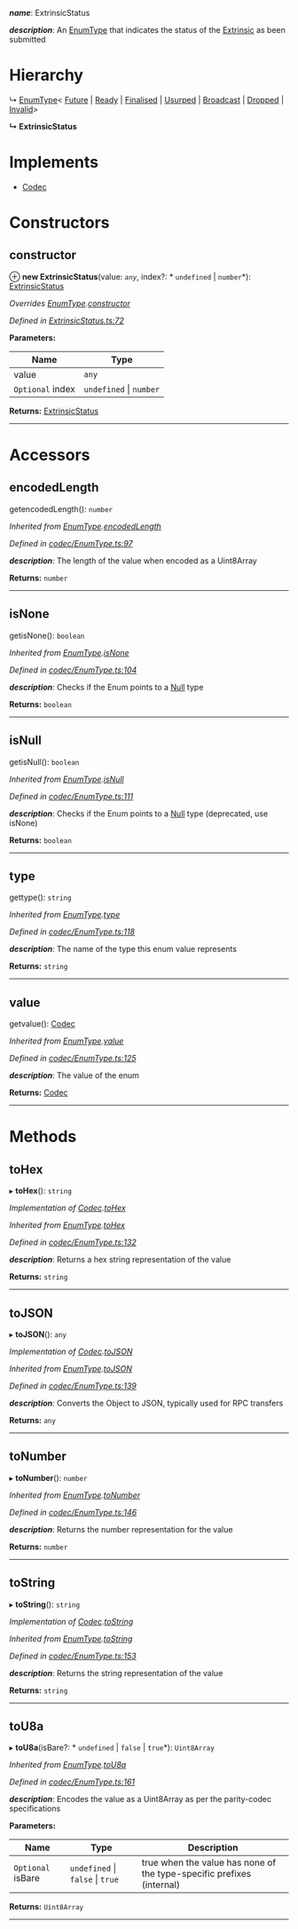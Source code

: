 

*__name__*: ExtrinsicStatus

*__description__*: An [EnumType](_codec_enumtype_.enumtype.md) that indicates the status of the [Extrinsic](_extrinsic_.extrinsic.md) as been submitted

# Hierarchy

↳  [EnumType](_codec_enumtype_.enumtype.md)< [Future](_extrinsicstatus_.future.md) &#124; [Ready](_extrinsicstatus_.ready.md) &#124; [Finalised](_extrinsicstatus_.finalised.md) &#124; [Usurped](_extrinsicstatus_.usurped.md) &#124; [Broadcast](_extrinsicstatus_.broadcast.md) &#124; [Dropped](_extrinsicstatus_.dropped.md) &#124; [Invalid](_extrinsicstatus_.invalid.md)>

**↳ ExtrinsicStatus**

# Implements

* [Codec](../interfaces/_types_.codec.md)

# Constructors

<a id="constructor"></a>

##  constructor

⊕ **new ExtrinsicStatus**(value: *`any`*, index?: * `undefined` &#124; `number`*): [ExtrinsicStatus](_extrinsicstatus_.extrinsicstatus.md)

*Overrides [EnumType](_codec_enumtype_.enumtype.md).[constructor](_codec_enumtype_.enumtype.md#constructor)*

*Defined in [ExtrinsicStatus.ts:72](https://github.com/polkadot-js/api/blob/b934846/packages/types/src/ExtrinsicStatus.ts#L72)*

**Parameters:**

| Name | Type |
| ------ | ------ |
| value | `any` |
| `Optional` index |  `undefined` &#124; `number`|

**Returns:** [ExtrinsicStatus](_extrinsicstatus_.extrinsicstatus.md)

___

# Accessors

<a id="encodedlength"></a>

##  encodedLength

getencodedLength(): `number`

*Inherited from [EnumType](_codec_enumtype_.enumtype.md).[encodedLength](_codec_enumtype_.enumtype.md#encodedlength)*

*Defined in [codec/EnumType.ts:97](https://github.com/polkadot-js/api/blob/b934846/packages/types/src/codec/EnumType.ts#L97)*

*__description__*: The length of the value when encoded as a Uint8Array

**Returns:** `number`

___
<a id="isnone"></a>

##  isNone

getisNone(): `boolean`

*Inherited from [EnumType](_codec_enumtype_.enumtype.md).[isNone](_codec_enumtype_.enumtype.md#isnone)*

*Defined in [codec/EnumType.ts:104](https://github.com/polkadot-js/api/blob/b934846/packages/types/src/codec/EnumType.ts#L104)*

*__description__*: Checks if the Enum points to a [Null](_null_.null.md) type

**Returns:** `boolean`

___
<a id="isnull"></a>

##  isNull

getisNull(): `boolean`

*Inherited from [EnumType](_codec_enumtype_.enumtype.md).[isNull](_codec_enumtype_.enumtype.md#isnull)*

*Defined in [codec/EnumType.ts:111](https://github.com/polkadot-js/api/blob/b934846/packages/types/src/codec/EnumType.ts#L111)*

*__description__*: Checks if the Enum points to a [Null](_null_.null.md) type (deprecated, use isNone)

**Returns:** `boolean`

___
<a id="type"></a>

##  type

gettype(): `string`

*Inherited from [EnumType](_codec_enumtype_.enumtype.md).[type](_codec_enumtype_.enumtype.md#type)*

*Defined in [codec/EnumType.ts:118](https://github.com/polkadot-js/api/blob/b934846/packages/types/src/codec/EnumType.ts#L118)*

*__description__*: The name of the type this enum value represents

**Returns:** `string`

___
<a id="value"></a>

##  value

getvalue(): [Codec](../interfaces/_types_.codec.md)

*Inherited from [EnumType](_codec_enumtype_.enumtype.md).[value](_codec_enumtype_.enumtype.md#value)*

*Defined in [codec/EnumType.ts:125](https://github.com/polkadot-js/api/blob/b934846/packages/types/src/codec/EnumType.ts#L125)*

*__description__*: The value of the enum

**Returns:** [Codec](../interfaces/_types_.codec.md)

___

# Methods

<a id="tohex"></a>

##  toHex

▸ **toHex**(): `string`

*Implementation of [Codec](../interfaces/_types_.codec.md).[toHex](../interfaces/_types_.codec.md#tohex)*

*Inherited from [EnumType](_codec_enumtype_.enumtype.md).[toHex](_codec_enumtype_.enumtype.md#tohex)*

*Defined in [codec/EnumType.ts:132](https://github.com/polkadot-js/api/blob/b934846/packages/types/src/codec/EnumType.ts#L132)*

*__description__*: Returns a hex string representation of the value

**Returns:** `string`

___
<a id="tojson"></a>

##  toJSON

▸ **toJSON**(): `any`

*Implementation of [Codec](../interfaces/_types_.codec.md).[toJSON](../interfaces/_types_.codec.md#tojson)*

*Inherited from [EnumType](_codec_enumtype_.enumtype.md).[toJSON](_codec_enumtype_.enumtype.md#tojson)*

*Defined in [codec/EnumType.ts:139](https://github.com/polkadot-js/api/blob/b934846/packages/types/src/codec/EnumType.ts#L139)*

*__description__*: Converts the Object to JSON, typically used for RPC transfers

**Returns:** `any`

___
<a id="tonumber"></a>

##  toNumber

▸ **toNumber**(): `number`

*Inherited from [EnumType](_codec_enumtype_.enumtype.md).[toNumber](_codec_enumtype_.enumtype.md#tonumber)*

*Defined in [codec/EnumType.ts:146](https://github.com/polkadot-js/api/blob/b934846/packages/types/src/codec/EnumType.ts#L146)*

*__description__*: Returns the number representation for the value

**Returns:** `number`

___
<a id="tostring"></a>

##  toString

▸ **toString**(): `string`

*Implementation of [Codec](../interfaces/_types_.codec.md).[toString](../interfaces/_types_.codec.md#tostring)*

*Inherited from [EnumType](_codec_enumtype_.enumtype.md).[toString](_codec_enumtype_.enumtype.md#tostring)*

*Defined in [codec/EnumType.ts:153](https://github.com/polkadot-js/api/blob/b934846/packages/types/src/codec/EnumType.ts#L153)*

*__description__*: Returns the string representation of the value

**Returns:** `string`

___
<a id="tou8a"></a>

##  toU8a

▸ **toU8a**(isBare?: * `undefined` &#124; `false` &#124; `true`*): `Uint8Array`

*Inherited from [EnumType](_codec_enumtype_.enumtype.md).[toU8a](_codec_enumtype_.enumtype.md#tou8a)*

*Defined in [codec/EnumType.ts:161](https://github.com/polkadot-js/api/blob/b934846/packages/types/src/codec/EnumType.ts#L161)*

*__description__*: Encodes the value as a Uint8Array as per the parity-codec specifications

**Parameters:**

| Name | Type | Description |
| ------ | ------ | ------ |
| `Optional` isBare |  `undefined` &#124; `false` &#124; `true`|  true when the value has none of the type-specific prefixes (internal) |

**Returns:** `Uint8Array`

___

